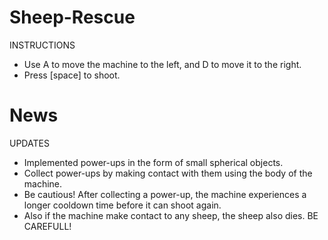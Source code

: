 # Sheep-Rescue
INSTRUCTIONS
 - Use A to move the machine to the left, and D to move it to the right.
 - Press [space] to shoot.

# News
UPDATES
 - Implemented power-ups in the form of small spherical objects.
 - Collect power-ups by making contact with them using the body of the machine.
 - Be cautious! After collecting a power-up, the machine experiences a longer cooldown time before it can shoot again.
 - Also if the machine make contact to any sheep, the sheep also dies. BE CAREFULL!
